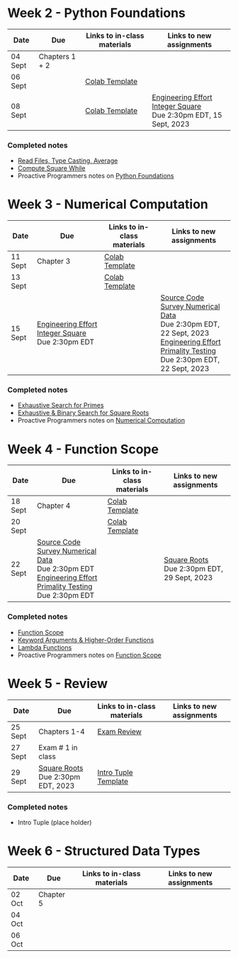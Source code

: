 # Week 2 - Python Foundations

| Date  | Due              | Links to in-class materials | Links to new assignments |
|-------|------------------|-----------------------------|----------------------|
|04 Sept| Chapters 1 + 2   |||
|06 Sept||[Colab Template](https://githubtocolab.com/ProactiveProgrammers/www.proactiveprogrammers.com/blob/master/files/data-abstraction/python-foundations/compute-average-with-file.ipynb)||
|08 Sept||[Colab Template](https://github.com/allegheny-college-cmpsc-101-fall-2023/course-materials/blob/main/Notes/Templates/Template_CMPSC101_F2023_0908_python_foundations.ipynb)|[Engineering Effort Integer Square](https://classroom.github.com/a/9qdjSKDm) </br> Due 2:30pm EDT, 15 Sept, 2023|

### Completed notes
- [Read Files, Type Casting, Average](https://githubtocolab.com/ProactiveProgrammers/www.proactiveprogrammers.com/blob/master/files/data-abstraction/python-foundations/compute-average-with-file.ipynb)
- [Compute Square While](https://github.com/allegheny-college-cmpsc-101-fall-2023/course-materials/blob/main/Notes/Filled/CMPSC101_F2023_0908_python_foundations.ipynb)
- Proactive Programmers notes on [Python Foundations](https://proactiveprogrammers.com/data-abstraction/schedule-data-abstraction/#python-foundations)


# Week 3 - Numerical Computation

| Date  | Due              | Links to in-class materials | Links to new assignments |
|-------|------------------|-----------------------------|----------------------|
|11 Sept| Chapter 3        |[Colab Template](https://github.com/allegheny-college-cmpsc-101-fall-2023/course-materials/blob/main/Notes/Templates/Template_CMPSC101_F2023_0911_numerical_computation.ipynb)||
|13 Sept||[Colab Template](https://colab.research.google.com/github/allegheny-college-cmpsc-101-fall-2023/course-materials/blob/main/Notes/Templates/Template_CMPSC101_F2023_0913_numerical_computation.ipynb)||
|15 Sept|[Engineering Effort Integer Square](https://classroom.github.com/a/9qdjSKDm) </br> Due 2:30pm EDT||[Source Code Survey Numerical Data](https://classroom.github.com/a/qMGUfpn4) </br> Due 2:30pm EDT, 22 Sept, 2023 </br> [Engineering Effort Primality Testing](https://classroom.github.com/a/VY2sjcpo) </br> Due 2:30pm EDT, 22 Sept, 2023|

### Completed notes
- [Exhaustive Search for Primes](https://github.com/allegheny-college-cmpsc-101-fall-2023/course-materials/blob/main/Notes/Filled/CMPSC101_F2023_0911_numerical_computation.ipynb)
- [Exhaustive & Binary Search for Square Roots](https://github.com/allegheny-college-cmpsc-101-fall-2023/course-materials/blob/main/Notes/Filled/CMPSC101_F2023_0913_numerical_computation.ipynb)
- Proactive Programmers notes on [Numerical Computation](https://proactiveprogrammers.com/data-abstraction/schedule-data-abstraction/#numerical-computation)

# Week 4 - Function Scope

| Date  | Due              | Links to in-class materials | Links to new assignments |
|-------|------------------|-----------------------------|----------------------|
|18 Sept| Chapter 4        |[Colab Template](https://github.com/allegheny-college-cmpsc-101-fall-2023/course-materials/blob/main/Notes/Templates/Template_CMPSC101_F2023_0918_function_scope.ipynb)||
|20 Sept||[Colab Template](https://github.com/allegheny-college-cmpsc-101-fall-2023/course-materials/blob/main/Notes/Templates/Template_CMPSC101_F2023_0920_higher_order_functions.ipynb)||
|22 Sept|[Source Code Survey Numerical Data](https://classroom.github.com/a/qMGUfpn4) </br> Due 2:30pm EDT </br> [Engineering Effort Primality Testing](https://classroom.github.com/a/VY2sjcpo) </br> Due 2:30pm EDT ||[Square Roots](https://classroom.github.com/a/tFhha3pb) </br> Due 2:30pm EDT, 29 Sept, 2023|

### Completed notes
- [Function Scope](https://github.com/allegheny-college-cmpsc-101-fall-2023/course-materials/blob/main/Notes/Filled/CMPSC101_F2023_0918_function_scope.ipynb)
- [Keyword Arguments & Higher-Order Functions](https://github.com/allegheny-college-cmpsc-101-fall-2023/course-materials/blob/main/Notes/Filled/CMPSC101_F2023_0920_higher_order_functions.ipynb)
- [Lambda Functions](https://github.com/allegheny-college-cmpsc-101-fall-2023/course-materials/blob/main/Notes/Filled/CMPSC101_F2023_0922_lambda_functions.ipynb)
- Proactive Programmers notes on [Function Scope](https://proactiveprogrammers.com/data-abstraction/schedule-data-abstraction/#function-scope)

# Week 5 - Review

| Date  | Due              | Links to in-class materials | Links to new assignments |
|-------|------------------|-----------------------------|----------------------|
|25 Sept| Chapters 1-4     |[Exam Review](https://classroom.github.com/a/fzZyjO0x)||
|27 Sept| Exam # 1 in class |||
|29 Sept|[Square Roots](https://classroom.github.com/a/tFhha3pb) </br> Due 2:30pm EDT, 2023|[Intro Tuple Template](https://github.com/allegheny-college-cmpsc-101-fall-2023/course-materials/blob/main/Notes/Templates/structured_data_types_TUPLES_into_CMPSC101.ipynb)||

### Completed notes
- Intro Tuple (place holder) 

# Week 6 - Structured Data Types

| Date  | Due              | Links to in-class materials | Links to new assignments |
|-------|------------------|-----------------------------|----------------------|
|02 Oct| Chapter 5    |||
|04 Oct||||
|06 Oct||||
